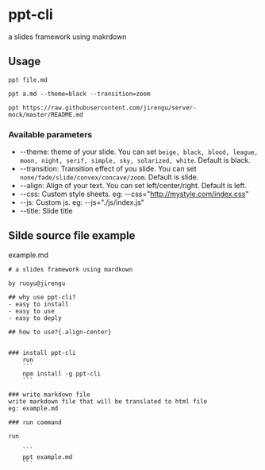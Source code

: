 # ppt-cli
a slides framework using makrdown

## Usage

```
ppt file.md 

ppt a.md --theme=black --transition=zoom

ppt https://raw.githubusercontent.com/jirengu/server-mock/master/README.md

```

### Available parameters

- --theme: theme of your slide. You can set `beige, black, blood, league, moon, night, serif, simple, sky, solarized, white`.  Default is black.
- --transition: Transition effect of you slide. You can set `none/fade/slide/convex/concave/zoom`. Default is slide.
- --align: Align of your text. You can set  left/center/right. Default is left.
- --css: Custom style sheets. eg: --css="http://mystyle.com/index.css"
- --js: Custom js. eg: --js="./js/index.js"
- --title: Slide title

## Silde source file example

example.md

```
# a slides framework using mardkown

by ruoyu@jirengu

## why use ppt-cli?
- easy to install
- easy to use
- easy to deply

## how to use?{.align-center}


### install ppt-cli
	run
	```
	npm install -g ppt-cli
	```

### write markdown file
write markdown file that will be translated to html file
eg: example.md

### run command

run 

	```
	ppt example.md
	```


```








